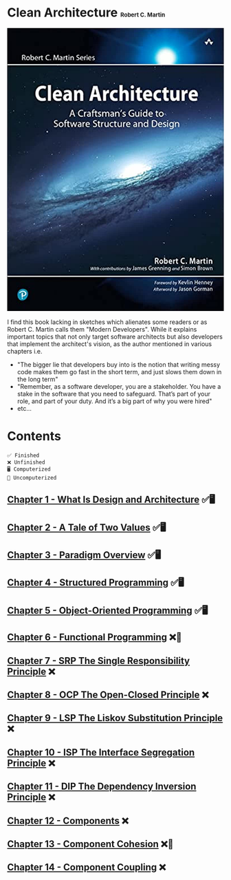 # Clean Architecture <font size=2> Robert C. Martin </font>
![Cover](./Cover.jpg)

I find this book lacking in sketches which alienates some readers or as Robert C. Martin calls them "Modern Developers". While it explains important topics that not only target software architects but also developers that implement the architect's vision, as the author mentioned in various chapters i.e. 
- "The bigger lie that developers buy into is the notion that writing messy code makes them go fast in the short term, and just slows them down in the long term"
- "Remember, as a software developer, you are a stakeholder. You have a stake in the software that you need to safeguard. That’s part of your role, and part of your duty. And it’s a big part of why you were hired"
- etc...


# Contents
    ✅ Finished
    ❌ Unfinished
    🖥️ Computerized
    📃 Uncomputerized
## [Chapter 1 - What Is Design and Architecture](./Chapter%201%20-%20What%20Is%20Design%20and%20Architecture/README.md) ✅🖥️
## [Chapter 2 - A Tale of Two Values](./Chapter%202%20-%20A%20Tale%20of%20Two%20Values/README.md) ✅🖥️
## [Chapter 3 - Paradigm Overview](./Chapter%203%20-%20Paradigm%20Overview/README.md) ✅🖥️
## [Chapter 4 - Structured Programming](./Chapter%204%20-%20Structured%20Programming/README.md) ✅🖥️
## [Chapter 5 - Object-Oriented Programming](./Chapter%205%20-%20Object-Oriented%20Programming/README.md) ✅🖥️
## [Chapter 6 - Functional Programming](./Chapter%206%20-%20Functional%20Programming/README.md) ❌📃
## [Chapter 7 - SRP The Single Responsibility Principle](./Chapter%207%20-%20SRP%20The%20Single%20Responsibility%20Principle/README.md) ❌
## [Chapter 8 - OCP The Open-Closed Principle](./Chapter%208%20-%20OCP%20The%20Open-Closed%20Principle/README.md) ❌
## [Chapter 9 - LSP The Liskov Substitution Principle](./Chapter%209%20-%20LSP%20The%20Liskov%20Substitution%20Principle/README.md) ❌
## [Chapter 10 - ISP The Interface Segregation Principle](./Chapter%2010%20-%20ISP%20The%20Interface%20Segregation%20Principle/README.md) ❌
## [Chapter 11 - DIP The Dependency Inversion Principle](./Chapter%2011%20-%20DIP%20The%20Dependency%20Inversion%20Principle/README.md) ❌
## [Chapter 12 - Components](./Chapter%2012%20-%20Components/README.md) ❌
## [Chapter 13 - Component Cohesion](./Chapter%2013%20-%20Component%20Cohesion/README.md) ❌📃
## [Chapter 14 - Component Coupling](./Chapter%2014%20-%20Component%20Coupling/README.md) ❌